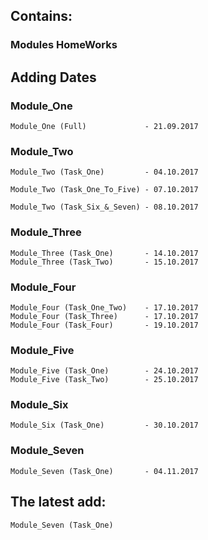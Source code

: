 ## Contains:

### Modules HomeWorks


## Adding Dates

### Module_One
```
Module_One (Full)             - 21.09.2017
```
### Module_Two
```
Module_Two (Task_One)         - 04.10.2017

Module_Two (Task_One_To_Five) - 07.10.2017

Module_Two (Task_Six_&_Seven) - 08.10.2017

```
### Module_Three
```
Module_Three (Task_One)       - 14.10.2017
Module_Three (Task_Two)       - 15.10.2017 
```
### Module_Four
```
Module_Four (Task_One_Two)    - 17.10.2017
Module_Four (Task_Three)      - 17.10.2017
Module_Four (Task_Four)       - 19.10.2017
```
### Module_Five
```
Module_Five (Task_One)        - 24.10.2017
Module_Five (Task_Two)        - 25.10.2017
```
### Module_Six
```
Module_Six (Task_One)         - 30.10.2017
```
### Module_Seven
```
Module_Seven (Task_One)       - 04.11.2017
```
## The latest add:
```
Module_Seven (Task_One)
```
